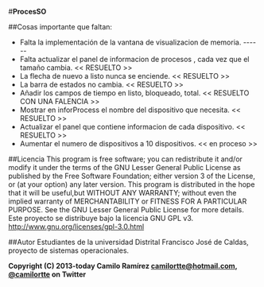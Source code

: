 #**ProcesSO**


##Cosas importante que faltan:

* Falta la implementación de la vantana de visualizacion de memoria.                    ------
* Falta actualizar el panel de informacion de procesos , cada vez que el tamaño cambia.	<< RESUELTO >>
* La flecha de nuevo a listo nunca se enciende.                                         << RESUELTO >>
* La barra de estados no cambia.                                                        << RESUELTO >>
* Añadir los campos de tiempo en listo, bloqueado, total.                               << RESUELTO CON UNA FALENCIA >>
* Mostrar en inforProcess el nombre del dispositivo que necesita.                       << RESUELTO >>
* Actualizar el panel que contiene informacion de cada dispositivo.                     << RESUELTO >>
* Aumentar el numero de dispositivos a 10 dispositivos.                                 << en proceso  >>


##Licencia
This program is free software; you can redistribute it and/or modify it under the terms of the GNU Lesser General Public License as published by the Free Software Foundation; either version 3 of the License, or (at your option) any later version. This program is distributed in the hope that it will be useful,but WITHOUT ANY WARRANTY; without even the implied warranty of MERCHANTABILITY or FITNESS FOR A PARTICULAR PURPOSE.  See the GNU Lesser General Public License for more details.
Este proyecto se distribuye bajo la licencia GNU GPL v3. http://www.gnu.org/licenses/gpl-3.0.html

##Autor
Estudiantes de la universidad Distrital Francisco José de Caldas, proyecto de sistemas operacionales.

**Copyright (C) 2013-today Camilo Ramírez camilortte@hotmail.com, [@camilortte](https://twitter.com/camilortte) on Twitter**





